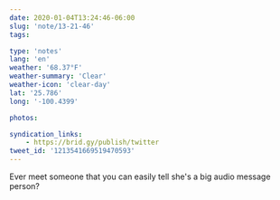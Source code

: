 ```yaml
---
date: 2020-01-04T13:24:46-06:00
slug: 'note/13-21-46'
tags:

type: 'notes'
lang: 'en'
weather: '68.37°F'
weather-summary: 'Clear'
weather-icon: 'clear-day'
lat: '25.786'
long: '-100.4399'

photos:

syndication_links:
    - https://brid.gy/publish/twitter
tweet_id: '1213541669519470593'
---
```

Ever meet someone that you can easily tell she's a big audio message person?